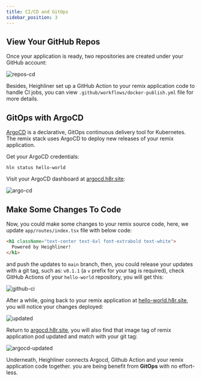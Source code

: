 ```yaml
---
title: CI/CD and GitOps
sidebar_position: 3
---
```


## View Your GitHub Repos

Once your application is ready, two repositories are created under your GitHub account:

![repos-cd](/img/docs/getting-started/sample-repos.png)

Besides, Heighliner set up a GitHub Action to your remix application code to handle CI jobs, you can view `.github/workflows/docker-publish.yml` file for more details.

## GitOps with ArgoCD

[ArgoCD](https://argoproj.github.io/cd/) is a declarative, GitOps continuous delivery tool for Kubernetes. The remix stack uses ArgoCD to deploy new releases of your remix application.

Get your ArgoCD credentials:

```shell
hln status hello-world
```

Visit your ArgoCD dashboard at [argocd.h8r.site](http://argocd.h8r.site/):

![argo-cd](/img/docs/getting-started/sample-argocd.png)

## Make Some Changes To Code

Now, you could make some changes to your remix source code, here, we update `app/routes/index.tsx` file with below code:

```html title="app/routes/index.tsx"
<h1 className="text-center text-6xl font-extrabold text-white">
  Powered by Heighliner!
</h1>
```

and push the updates to `main` branch, then, you could release your updates with a git tag, such as: `v0.1.1` (a `v` prefix for your tag is required), check GitHub Actions of your `hello-world` repository, you will get this:

![github-ci](/img/docs/getting-started/sample-ci.png)

After a while, going back to your remix application at [hello-world.h8r.site](http://hello-world.h8r.site), you will notice your changes deployed:

![updated](/img/docs/getting-started/sample-updated.png)

Return to [argocd.h8r.site](http://argocd.h8r.site/), you will also find that image tag of remix application pod updated and match with your git tag:

![argocd-updated](/img/docs/getting-started/sample-argocd-updated.png)

Underneath, Heighliner connects Argocd, Github Action and your remix application code together. you are being benefit from **GitOps** with no effort-less.
